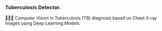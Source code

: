 ### Tuberculosis Detector.

🧑‍⚕️🤖 Computer Vision in Tuberculosis (TB) diagnosis based on Chest X-ray images using Deep Learning Models.
